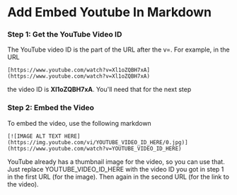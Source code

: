 # Add Embed Youtube In Markdown

### Step 1: Get the YouTube Video ID

The YouTube video ID is the part of the URL after the v=. For example, in the URL

```
[https://www.youtube.com/watch?v=Xl1oZQBH7xA](https://www.youtube.com/watch?v=Xl1oZQBH7xA)
```

the video ID is **Xl1oZQBH7xA**. You'll need that for the next step

### Step 2: Embed the Video

To embed the video, use the following markdown

```
[![IMAGE ALT TEXT HERE](https://img.youtube.com/vi/YOUTUBE_VIDEO_ID_HERE/0.jpg)](https://www.youtube.com/watch?v=YOUTUBE_VIDEO_ID_HERE)

```

YouTube already has a thumbnail image for the video, so you can use that. Just replace YOUTUBE_VIDEO_ID_HERE with the video ID you got in step 1 in the first URL (for the image). Then again in the second URL (for the link to the video).
